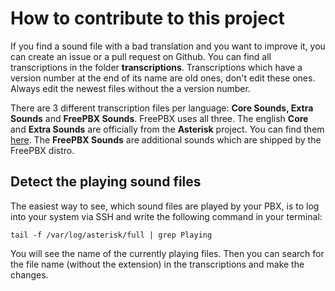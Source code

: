 # How to contribute to this project

If you find a sound file with a bad translation and you want to improve it, you can create an issue or a pull request on Github. You can find all transcriptions in the folder **transcriptions**. Transcriptions which have a version number at the end of its name are old ones, don't edit these ones. Always edit the newest files without the a version number.

There are 3 different transcription files per language: **Core Sounds, Extra Sounds** and **FreePBX Sounds**. FreePBX uses all three. The english **Core** and **Extra Sounds** are officially from the **Asterisk** project. You can find them [here](https://downloads.asterisk.org/pub/telephony/sounds/). The **FreePBX Sounds** are additional sounds which are shipped by the FreePBX distro.

## Detect the playing sound files

The easiest way to see, which sound files are played by your PBX, is to log into your system via SSH and write the following command in your terminal:

```
tail -f /var/log/asterisk/full | grep Playing
```

You will see the name of the currently playing files. Then you can search for the file name (without the extension) in the transcriptions and make the changes.
